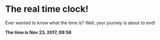 # The real time clock!

Ever wanted to know what the time is? Well, your journey is about to end!

**The time is Nov 23, 2017, 09:58**